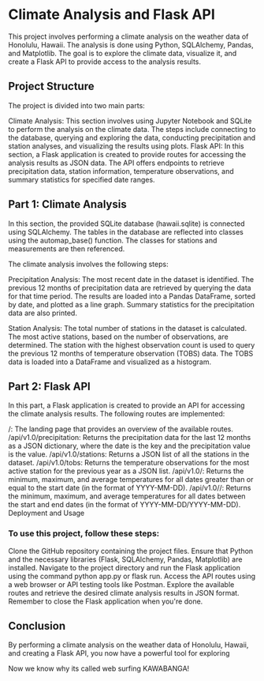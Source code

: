 # Climate Analysis and Flask API

This project involves performing a climate analysis on the weather data of Honolulu, Hawaii. The analysis is done using Python, SQLAlchemy, Pandas, and Matplotlib. The goal is to explore the climate data, visualize it, and create a Flask API to provide access to the analysis results.

## Project Structure
The project is divided into two main parts:

Climate Analysis: This section involves using Jupyter Notebook and SQLite to perform the analysis on the climate data. The steps include connecting to the database, querying and exploring the data, conducting precipitation and station analyses, and visualizing the results using plots.
Flask API: In this section, a Flask application is created to provide routes for accessing the analysis results as JSON data. The API offers endpoints to retrieve precipitation data, station information, temperature observations, and summary statistics for specified date ranges.

## Part 1: Climate Analysis
In this section, the provided SQLite database (hawaii.sqlite) is connected using SQLAlchemy. The tables in the database are reflected into classes using the automap_base() function. The classes for stations and measurements are then referenced.

The climate analysis involves the following steps:

Precipitation Analysis: The most recent date in the dataset is identified. The previous 12 months of precipitation data are retrieved by querying the data for that time period. The results are loaded into a Pandas DataFrame, sorted by date, and plotted as a line graph. Summary statistics for the precipitation data are also printed.

Station Analysis: The total number of stations in the dataset is calculated. The most active stations, based on the number of observations, are determined. The station with the highest observation count is used to query the previous 12 months of temperature observation (TOBS) data. The TOBS data is loaded into a DataFrame and visualized as a histogram.


## Part 2: Flask API
In this part, a Flask application is created to provide an API for accessing the climate analysis results. The following routes are implemented:

/: The landing page that provides an overview of the available routes.
/api/v1.0/precipitation: Returns the precipitation data for the last 12 months as a JSON dictionary, where the date is the key and the precipitation value is the value.
/api/v1.0/stations: Returns a JSON list of all the stations in the dataset.
/api/v1.0/tobs: Returns the temperature observations for the most active station for the previous year as a JSON list.
/api/v1.0/<start>: Returns the minimum, maximum, and average temperatures for all dates greater than or equal to the start date (in the format of YYYY-MM-DD).
/api/v1.0/<start>/<end>: Returns the minimum, maximum, and average temperatures for all dates between the start and end dates (in the format of YYYY-MM-DD/YYYY-MM-DD).
Deployment and Usage

### To use this project, follow these steps:

Clone the GitHub repository containing the project files.
Ensure that Python and the necessary libraries (Flask, SQLAlchemy, Pandas, Matplotlib) are installed.
Navigate to the project directory and run the Flask application using the command python app.py or flask run.
Access the API routes using a web browser or API testing tools like Postman.
Explore the available routes and retrieve the desired climate analysis results in JSON format.
Remember to close the Flask application when you're done.

## Conclusion
By performing a climate analysis on the weather data of Honolulu, Hawaii, and creating a Flask API, you now have a powerful tool for exploring

Now we know why its called web surfing KAWABANGA!
